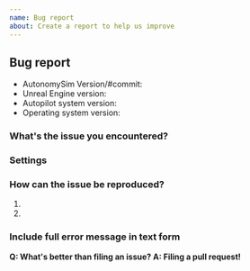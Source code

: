 ```yaml
---
name: Bug report
about: Create a report to help us improve
---
```


<!-- ⚠️⚠️ DO NOT DELETE THIS! bug_report_template ⚠️⚠️ -->
<!-- Please read our Rules of Conduct: CODE_OF_CONDUCT -->
<!-- Please search for existing issues to avoid creating duplicates. -->
<!-- Incomplete reports will lead to closing the issue. -->
<!-- Also, please test using the latest main branch make sure your issue has not already been fixed -->

## Bug report 
<!-- If any section does not apply, replace its contents with "N/A". -->
- AutonomySim Version/#commit:
- Unreal Engine version:
- Autopilot system version:
- Operating system version:

### What's the issue you encountered?
<!--  Describe the issue in detail and what you were doing beforehand. -->
<!-- Attach screenshot if applicable. -->

### Settings
<!-- If not the default, include the settings.json file you are using -->
<!-- If it's too large, you can create a [gist](https://gist.github.com/) and past the link here.  -->

### How can the issue be reproduced?
<!--  Include a detailed step by step process for recreating your issue. -->
<!-- If your issue includes code, create a [gist](https://gist.github.com/) and past the link here. -->

1.
2.

### Include full error message in text form



**Q: What's better than filing an issue? A: Filing a pull request!**
